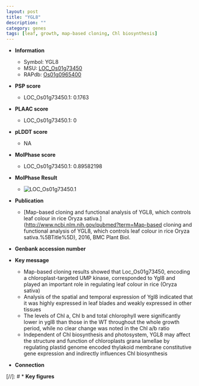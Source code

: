 ```yaml
---
layout: post
title: "YGL8"
description: ""
category: genes
tags: [leaf, growth, map-based cloning, Chl biosynthesis]
---
```


* **Information**  
    + Symbol: YGL8  
    + MSU: [LOC_Os01g73450](http://rice.plantbiology.msu.edu/cgi-bin/ORF_infopage.cgi?orf=LOC_Os01g73450)  
    + RAPdb: [Os01g0965400](http://rapdb.dna.affrc.go.jp/viewer/gbrowse_details/irgsp1?name=Os01g0965400)  

* **PSP score**  
    + LOC_Os01g73450.1: 0.1763 

* **PLAAC score**  
    + LOC_Os01g73450.1: 0 

* **pLDDT score**
    + NA


* **MolPhase score**
    + LOC_Os01g73450.1: 0.89582198

* **MolPhase Result**
    + ![LOC_Os01g73450.1](https://304243504.github.io/Pictures/LOC_Os01g/LOC_Os01g73450.1.png)

* **Publication**  
    + [Map-based cloning and functional analysis of YGL8, which controls leaf colour in rice Oryza sativa.](http://www.ncbi.nlm.nih.gov/pubmed?term=Map-based cloning and functional analysis of YGL8, which controls leaf colour in rice Oryza sativa.%5BTitle%5D), 2016, BMC Plant Biol.

* **Genbank accession number**  

* **Key message**  
    + Map-based cloning results showed that Loc_Os01g73450, encoding a chloroplast-targeted UMP kinase, corresponded to Ygl8 and played an important role in regulating leaf colour in rice (Oryza sativa)
    + Analysis of the spatial and temporal expression of Ygl8 indicated that it was highly expressed in leaf blades and weakly expressed in other tissues
    + The levels of Chl a, Chl b and total chlorophyll were significantly lower in ygl8 than those in the WT throughout the whole growth period, while no clear change was noted in the Chl a/b ratio
    + Independent of Chl biosynthesis and photosystem, YGL8 may affect the structure and function of chloroplasts grana lamellae by regulating plastid genome encoded thylakoid membrane constitutive gene expression and indirectly influences Chl biosynthesis

* **Connection**  

[//]: # * **Key figures**  


